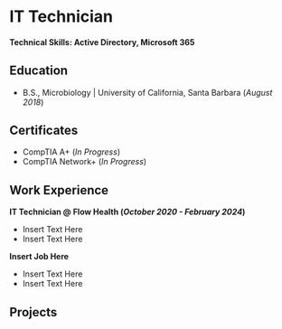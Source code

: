 # IT Technician

#### Technical Skills: Active Directory, Microsoft 365

## Education 			        		
- B.S., Microbiology | University of California, Santa Barbara (_August 2018_)

## Certificates
- CompTIA A+ (_In Progress_)
- CompTIA Network+ (_In Progress_)

## Work Experience
**IT Technician @ Flow Health (_October 2020 - February 2024_)**
- Insert Text Here
- Insert Text Here

**Insert Job Here**
- Insert Text Here
- Insert Text Here

## Projects









